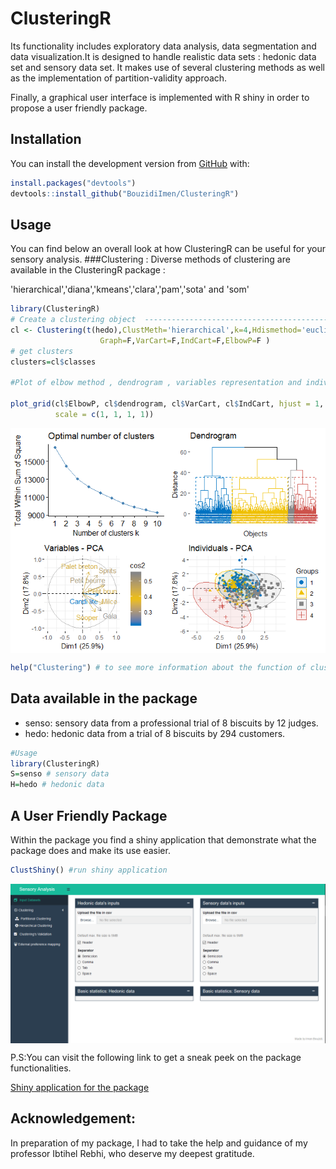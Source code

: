 
ClusteringR
===========

Its functionality includes exploratory data analysis, data segmentation and data visualization.It is designed to handle realistic data sets : hedonic data set and sensory data set. It makes use of several clustering methods as well as the implementation of partition-validity approach.

Finally, a graphical user interface is implemented with R shiny in order to propose a user friendly package.

Installation
------------

You can install the development version from [GitHub](https://github.com/) with:

``` r
install.packages("devtools")
devtools::install_github("BouzidiImen/ClusteringR")
```

Usage
-----

You can find below an overall look at how ClusteringR can be useful for your sensory analysis. \#\#\#Clustering : Diverse methods of clustering are available in the ClusteringR package :

'hierarchical','diana','kmeans','clara','pam','sota' and 'som'

``` r
library(ClusteringR)
# Create a clustering object  -------------------------------------------------
cl <- Clustering(t(hedo),ClustMeth='hierarchical',k=4,Hdismethod='euclidean',Hmethod="ward.D2",
                    Graph=F,VarCart=F,IndCart=F,ElbowP=F )
# get clusters
clusters=cl$classes

#Plot of elbow method , dendrogram , variables representation and individuals

plot_grid(cl$ElbowP, cl$dendrogram, cl$VarCart, cl$IndCart, hjust = 1, vjust = 1,
          scale = c(1, 1, 1, 1))
```

<img src="man/figures/Figures.png" align="center" />

``` r
help("Clustering") # to see more information about the function of clustering 
```

Data available in the package
-----------------------------

-   senso: sensory data from a professional trial of 8 biscuits by 12 judges.
-   hedo: hedonic data from a trial of 8 biscuits by 294 customers.

``` r
#Usage 
library(ClusteringR)
S=senso # sensory data 
H=hedo # hedonic data
```

A User Friendly Package
-----------------------

Within the package you find a shiny application that demonstrate what the package does and make its use easier.

``` r
ClustShiny() #run shiny application
```

<img src="man/figures/Shiny.PNG" align="center" />

P.S:You can visit the following link to get a sneak peek on the package functionalities.

[Shiny application for the package](https://imenbouzidi.shinyapps.io/InterfaceForThepackage/)

Acknowledgement:
----------------

In preparation of my package, I had to take the help and guidance of my professor Ibtihel Rebhi, who deserve my deepest gratitude.
